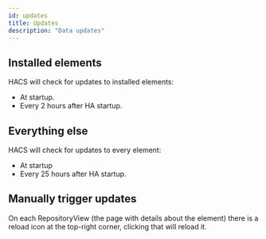 ```yaml
---
id: updates
title: Updates
description: "Data updates"
---
```


## Installed elements

HACS will check for updates to installed elements:

- At startup.
- Every 2 hours after HA startup.

## Everything else

HACS will check for updates to every element:

- At startup
- Every 25 hours after HA startup.

## Manually trigger updates

On each RepositoryView (the page with details about the element) there is a reload icon at the top-right corner, clicking that will reload it.
